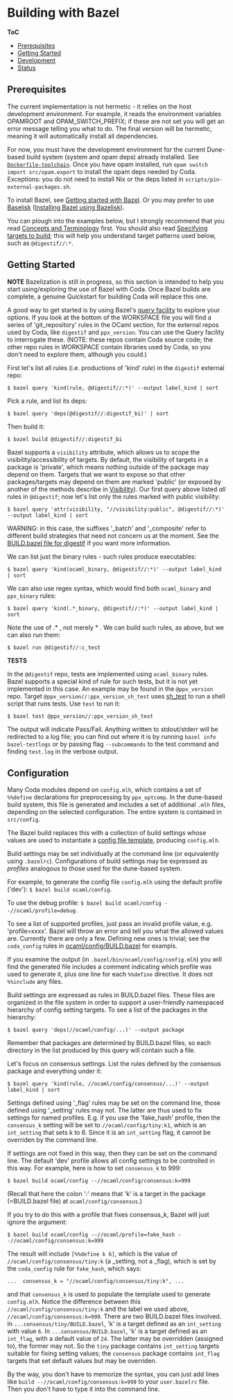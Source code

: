 # Building with Bazel

**ToC**
* [Prerequisites](#prerequisites)
* [Getting Started](#getting-started)
* [Development](development.md)
* [Status](status.md)

## Prerequisites

The current implementation is not hermetic - it relies on the host
development environment.  For example, it reads the environment
variables OPAMROOT and OPAM_SWITCH_PREFIX; if these are not set you
will get an error message telling you what to do.  The final version will be hermetic, meaning it will automatically install all dependencies.

For now, you must have the development environment for the current
Dune-based build system (system and opam deps) already installed.  See
[`Dockerfile-toolchain`](/dockerfiles/Dockerfile-toolchain). Once you
have opam installed, run `opam switch import src/opam.export` to
install the opam deps needed by Coda.  Exceptions: you do not need to
install Nix or the deps listed in `scripts/pin-external-packages.sh`.

To install Bazel, see [Getting started with
Bazel](https://docs.bazel.build/versions/master/getting-started.html).
Or you may prefer to use
[Baselisk](https://github.com/bazelbuild/bazelisk) ([Installing Bazel
using
Bazelisk](https://docs.bazel.build/versions/master/install-bazelisk.html)).

You can plough into the examples below, but I strongly recommend that
you read [Concepts and
Terminology](https://docs.bazel.build/versions/3.3.0/build-ref.html)
first.  You should also read [Specifying targets to
build](https://docs.bazel.build/versions/master/guide.html#specifying-targets-to-build);
this will help you understand target patterns used below, such as
`@digestif//:*`.

## Getting Started

**NOTE** Bazelization is still in progress, so this section is
intended to help you start using/exploring the use of Bazel with Coda.
Once Bazel builds are complete, a genuine Quickstart for building Coda
will replace this one.

A good way to get started is by using Bazel's [query
facility](https://docs.bazel.build/versions/master/query-how-to.html)
to explore your options.  If you look at the bottom of the WORKSPACE
file you will find a series of 'git_repository' rules in the OCaml
section, for the external repos used by Coda, like `digestif` and
`ppx_version`.  You can use the Query facility to interrogate
these. (NOTE: these repos contain Coda source code; the other repo
rules in WORKSPACE contain libraries used by Coda, so you don't need
to explore them, although you could.)

First let's list all rules (i.e. productions of 'kind' _rule_) in the
`digestif` external repo:

`$ bazel query 'kind(rule, @digestif//:*)' --output label_kind | sort`

Pick a rule, and list its deps:

`$ bazel query 'deps(@digestif//:digestif_bi)' | sort`

Then build it:

`$ bazel build @digestif//:digestif_bi`

Bazel supports a `visibility` attribute, which allows us to scope the
visibility/accessibility of targets.  By default, the visibility of
targets in a package is 'private', which means nothing outside of the
package may depend on them.  Targets that we want to expose so that
other packages/targets may depend on them are marked 'public' (or
exposed by another of the methods describe in
[Visibility](https://docs.bazel.build/versions/master/visibility.html)). Our
first query above listed _all_ rules in `@digestif`; now let's list
only the rules marked with public visibility:

`$ bazel query 'attr(visibility, "//visibility:public", @digestif//:*)' --output label_kind | sort`

WARNING: in this case, the suffixes '_batch' and '_composite' refer to
different build strategies that need not concern us at the moment.
See the [BUILD.bazel file for
digestif](https://github.com/mobileink/digestif/blob/bazel/BUILD.bazel)
if you want more information.

We can list just the binary rules - such rules produce executables:

`$ bazel query 'kind(ocaml_binary, @digestif//:*)' --output label_kind | sort`

We can also use regex syntax, which would find both `ocaml_binary` and
`ppx_binary` rules:

`$ bazel query 'kind(.*_binary, @digestif//:*)' --output label_kind | sort`

Note the use of .\* , not merely \* .  We can build such rules, as
above, but we can also run them:

`$ bazel run @digestif//:c_test`

**TESTS**

In the `@digestif` repo, tests are implemented using `ocaml_binary`
rules.  Bazel supports a special kind of rule for such tests, but it
is not yet implemented in this case.  An example may be found in the
`@ppx_version` repo.  Target `@ppx_version//:ppx_version_sh_test` uses
[sh_test](https://docs.bazel.build/versions/master/be/shell.html#sh_test)
to run a shell script that runs tests.  Use `test` to run it:

`$ bazel test @ppx_version//:ppx_version_sh_test`

The output will indicate Pass/Fail.  Anything written to stdout/stderr
will be redirected to a log file; you can find out where it is by
running `bazel info bazel-testlogs` or by passing flag `--subcommands`
to the test command and finding `test.log` in the verbose output.

## Configuration

Many Coda modules depend on `config.mlh`, which contains a set of
`%%define` declarations for preprocessing by `ppx_optcomp`.  In the
dune-based build system, this file is generated and includes a set of
additional `.mlh` files, depending on the selected configuration.  The
entire system is contained in `src/config`.

The Bazel build replaces this with a collection of build settings
whose values are used to instantiate a [config file
template](../../ocaml/config/config.mlh.tpl), producing `config.mlh`.

Build settings may be set individually at the command line (or
equivalently using `.bazelrc`).  Configurations of build settings may
be expressed as _profiles_ analogous to those used for the dune-based
system.

For example, to generate the config file `config.mlh` using the
default profile ('dev'): `$ bazel build ocaml/config`.

To use the debug profile: `$ bazel build ocaml/config --//ocaml/profile=debug`.

To see a list of supported profiles, just pass an invalid profile
value, e.g. 'profile=xxxx'. Bazel will throw an error and tell you
what the allowed values are.  Currently there are only a few.
Defining new ones is trivial; see the `coda_config` rules in
[ocaml/config/BUILD.bazel](../../ocaml/config/BUILD.bazel) for
exampls.

If you examine the output (in `.bazel/bin/ocaml/config/config.mlh`)
you will find the generated file includes a comment indicating which
profile was used to generate it, plus one line for each `%%define`
directive. It does not `%%include` any files.

Build settings are expressed as rules in BUILD.bazel files.  These
files are organized in the file system in order to support a
user-friendly namespaced hierarchy of config setting targets. To see a
list of the packages in the hierarchy:

`$ bazel query 'deps(//ocaml/config/...)' --output package`

Remember that packages are determined by BUILD.bazel files, so each
directory in the list produced by this query will contain such a file.

Let's focus on consensus settings.  List the rules defined by the
consensus package and everything under it:

`$ bazel query 'kind(rule, //ocaml/config/consensus/...)' --output label_kind | sort`

Settings defined using '\_flag' rules may be set on the command line,
those defined using '\_setting' rules may not. The latter are thus
used to fix settings for named profiles.  E.g. if you use the
'fake_hash' profile, then the `consensus_k` setting will be set to
`//ocaml/config/tiny:k1`, which is an `int_setting` that sets k
to 6. Since it is an `int_setting` flag, it cannot be overriden by the
command line.

If settings are not fixed in this way, then they can be set on the
command line.  The default 'dev' profile allows all config settings to
be controlled in this way.  For example, here is how to set
`consensus_k` to 999:

`$ bazel build ocaml/config --//ocaml/config/consensus:k=999`

(Recall that here the colon ':' means that 'k' is a target in the
package (=BUILD.bazel file) at `ocaml/config/consensus`.)

If you try to do this with a profile that fixes consensus_k, Bazel
will just ignore the argument:

`$ bazel build ocaml/config --//ocaml/profile=fake_hash --//ocaml/config/consensus:k=999`

The result will include `[%%define k 6]`, which is the value of
`//ocaml/config/consensus/tiny:k` (a _setting, not a _flag), which is
set by the `coda_config` rule for `fake_hash`, which says:

`...  consensus_k = "//ocaml/config/consensus/tiny:k", ...`

and that `consensus_k` is used to populate the template used to
generate `config.mlh`.  Notice the difference between this
`//ocaml/config/consensus/tiny:k` and the label we used above,
`//ocaml/config/consensus:k=999`.  There are two BUILD.bazel files
involved. In `...consensus/tiny/BUILD.bazel`, 'k' is a target defined
as an `int_setting` with value `6`.  In `...consensus/BUILD.bazel`,
'k' is a target defined as an `int_flag`, with a default value of
`24`.  The latter may be overridden (assigned to), the former may not.
So the `tiny` package contains `int_setting` targets suitable for
fixing setting values; the `consensus` package contains `int_flag`
targets that set default values but may be overriden.

By the way, you don't have to memorize the syntax, you can just add
lines like `build --//ocaml/config/consensus:k=999` to your
`user.bazelrc` file.  Then you don't have to type it into the command
line.


